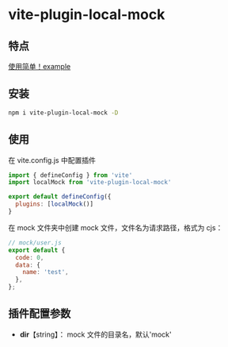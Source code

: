 # vite-plugin-local-mock

## 特点

[使用简单！example](https://github.com/tipace/pokemon-api-demo)

## 安装

```bash
npm i vite-plugin-local-mock -D
```

## 使用

在 vite.config.js 中配置插件

```js
import { defineConfig } from 'vite'
import localMock from 'vite-plugin-local-mock'

export default defineConfig({
  plugins: [localMock()]
}
```

在 mock 文件夹中创建 mock 文件，文件名为请求路径，格式为 cjs：

```js
// mock/user.js
export default {
  code: 0,
  data: {
    name: 'test',
  },
};
```

## 插件配置参数

- **dir**【string】： mock 文件的目录名，默认'mock'
